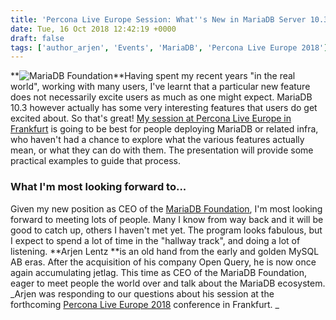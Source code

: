 ```yaml
---
title: 'Percona Live Europe Session: What''s New in MariaDB Server 10.3'
date: Tue, 16 Oct 2018 12:42:19 +0000
draft: false
tags: ['author_arjen', 'Events', 'MariaDB', 'Percona Live Europe 2018']
---
```


**![MariaDB Foundation](https://www.percona.com/community-blog/wp-content/uploads/2018/10/MariaDB-Foundation-vertical-200x150.png)**Having spent my recent years "in the real world", working with many users, I've learnt that a particular new feature does not necessarily excite users as much as one might expect. MariaDB 10.3 however actually has some very interesting features that users do get excited about. So that's great! [My session at Percona Live Europe in Frankfurt](https://www.percona.com/live/e18/sessions/whats-new-in-and-around-mariadb-server-103) is going to be best for people deploying MariaDB or related infra, who haven't had a chance to explore what the various features actually mean, or what they can do with them. The presentation will provide some practical examples to guide that process.

### What I'm most looking forward to...

Given my new position as CEO of the [MariaDB Foundation](https://mariadb.org/about/), I'm most looking forward to meeting lots of people. Many I know from way back and it will be good to catch up, others I haven't met yet. The program looks fabulous, but I expect to spend a lot of time in the "hallway track", and doing a lot of listening. **Arjen Lentz **is an old hand from the early and golden MySQL AB eras. After the acquisition of his company Open Query, he is now once again accumulating jetlag. This time as CEO of the MariaDB Foundation, eager to meet people the world over and talk about the MariaDB ecosystem. _Arjen was responding to our questions about his session at the forthcoming [Percona Live Europe 2018](https://www.percona.com/live/e18/) conference in Frankfurt. _
